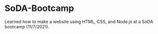 # SoDA-Bootcamp

Learned how to make a website using HTML, CSS, and Node.js at a SoDA bootcamp (11/7/2021).
